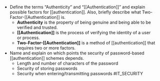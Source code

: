 * Define the terms “Authenticity” and “[[Authentication]]” and explain possible factors for [[authentication]]. Also, briefly describe what Two-Factor-[[Authentication]] is.
    * **Authenticity** is the property of being genuine and being able to be verified and trusted.
    * **[[Authentication]]** is the process of verifying the identity of a user or process.
    * **Two-Factor-[[Authentication]]** is a method of [[authentication]] that requires two or more factors.
* Name and explain on which points the security of password-based [[authentication]] schemes depends.
    * Length and number of characters of the password
    * Security of storing passwords
    * Security when entering/transmitting passwords
#IT_SECURITY 